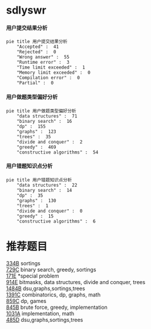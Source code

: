 # sdlyswr

<!-- tabs:start -->



#### **用户提交结果分析**

```mermaid
pie title 用户提交结果分析
    "Accepted" :  41
    "Rejected" :  0
    "Wrong answer" :  55
    "Runtime error" :  3
    "Time limit exceeded" :  1
    "Memory limit exceeded" :  0
    "Compilation error" :  0
    "Partial" :  0
```

#### **用户做题类型偏好分析**

```mermaid
pie title 用户做题类型偏好分析
    "data structures" :  71
    "binary search" :  16
    "dp" :  155
    "graphs" :  123
    "trees" :  35
    "divide and conquer" :  2
    "greedy" :  469
    "constructive algorithms" :  54
```
#### **用户错题知识点分析**

```mermaid
pie title 用户错题知识点分析
    "data structures" :  22
    "binary search" :  14
    "dp" :  35
    "graphs" :  130
    "trees" :  1
    "divide and conquer" :  0
    "greedy" :  15
    "constructive algorithms" :  6
```



<!-- tabs:end -->
# 推荐题目
[334B](https://codeforces.com/contest/334/problem/B)		sortings		  
[729C](https://codeforces.com/contest/729/problem/C)		binary search,
                        greedy,
                        sortings		  
[171E](https://codeforces.com/contest/171/problem/E)		*special problem		  
[914E](https://codeforces.com/contest/914/problem/E)		bitmasks,
                        data structures,
                        divide and conquer,
                        trees		  
[1484B](https://codeforces.com/contest/1484/problem/B)		dsu,graphs,sortings,trees		  
[1391C](https://codeforces.com/contest/1391/problem/C)		combinatorics,
                        dp,
                        graphs,
                        math		  
[859C](https://codeforces.com/contest/859/problem/C)		dp,
                        games		  
[845B](https://codeforces.com/contest/845/problem/B)		brute force,
                        greedy,
                        implementation		  
[1031A](https://codeforces.com/contest/1031/problem/A)		implementation,
                        math		  
[485D](https://codeforces.com/contest/485/problem/D)		dsu,graphs,sortings,trees		  
